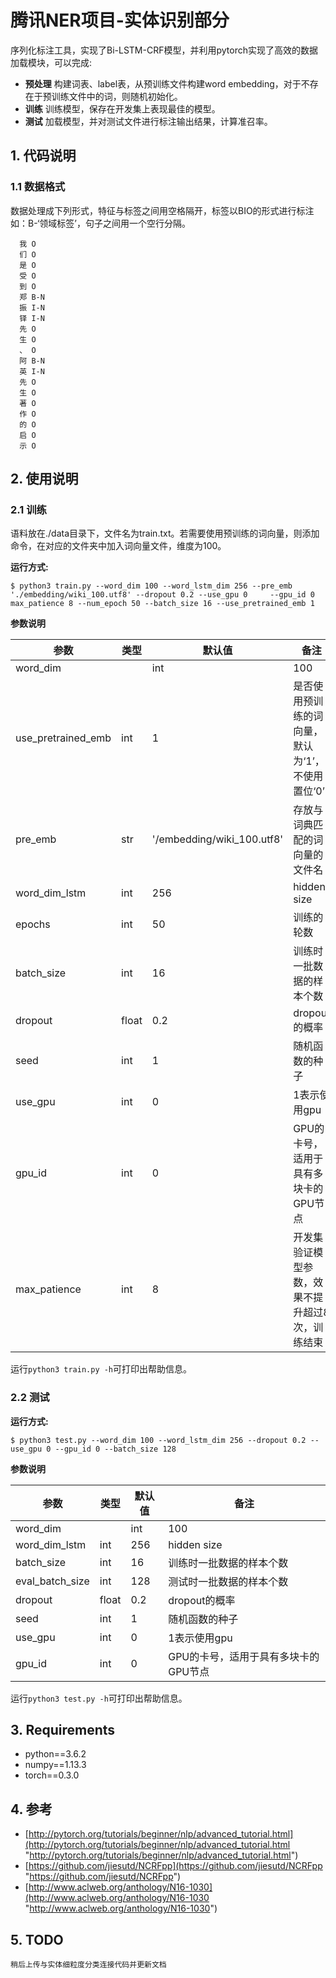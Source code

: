 # 腾讯NER项目-实体识别部分

序列化标注工具，实现了Bi-LSTM-CRF模型，并利用pytorch实现了高效的数据加载模块，可以完成:

 - **预处理** 构建词表、label表，从预训练文件构建word embedding，对于不存在于预训练文件中的词，则随机初始化。
 - **训练** 训练模型，保存在开发集上表现最佳的模型。
 - **测试** 加载模型，并对测试文件进行标注输出结果，计算准召率。

## 1. 代码说明

### 1.1 数据格式

数据处理成下列形式，特征与标签之间用空格隔开，标签以BIO的形式进行标注如：B-‘领域标签’，句子之间用一个空行分隔。

      我 O
      们 O
      是 O
      受 O
      到 O
      郑 B-N
      振 I-N
      铎 I-N
      先 O
      生 O
      、 O
      阿 B-N
      英 I-N
      先 O
      生 O
      著 O
      作 O
      的 O
      启 O
      示 O

## 2. 使用说明

### 2.1 训练

语料放在./data目录下，文件名为train.txt。若需要使用预训练的词向量，则添加命令，在对应的文件夹中加入词向量文件，维度为100。

**运行方式:**

    $ python3 train.py --word_dim 100 --word_lstm_dim 256 --pre_emb './embedding/wiki_100.utf8' --dropout 0.2 --use_gpu 0     --gpu_id 0 max_patience 8 --num_epoch 50 --batch_size 16 --use_pretrained_emb 1

**参数说明**

|参数|类型|默认值|备注|
| ------------ | ------------ | ------------ | ------------ |
|word_dim||int|100|词向量的维度|
|use_pretrained_emb|int|1|是否使用预训练的词向量，默认为‘1’，不使用置位‘0’|
|pre_emb|str|'/embedding/wiki_100.utf8'|存放与词典匹配的词向量的文件名|
|word_dim_lstm|int|256|hidden size|
|epochs|int|50|训练的轮数|
|batch_size|int|16|训练时一批数据的样本个数|
|dropout|float|0.2|dropout的概率|
|seed|int|1|随机函数的种子|
|use_gpu|int|0|1表示使用gpu|
|gpu_id|int|0|GPU的卡号，适用于具有多块卡的GPU节点|
|max_patience|int|8|开发集验证模型参数，效果不提升超过8次，训练结束|

运行`python3 train.py -h`可打印出帮助信息。

### 2.2 测试

**运行方式:**

    $ python3 test.py --word_dim 100 --word_lstm_dim 256 --dropout 0.2 --use_gpu 0 --gpu_id 0 --batch_size 128

**参数说明**

|参数|类型|默认值|备注|
| ------------ | ------------ | ------------ | ------------ |
|word_dim||int|100|词向量的维度|
|word_dim_lstm|int|256|hidden size|
|batch_size|int|16|训练时一批数据的样本个数|
|eval_batch_size|int|128|测试时一批数据的样本个数|
|dropout|float|0.2|dropout的概率|
|seed|int|1|随机函数的种子|
|use_gpu|int|0|1表示使用gpu|
|gpu_id|int|0|GPU的卡号，适用于具有多块卡的GPU节点|

运行`python3 test.py -h`可打印出帮助信息。

## 3. Requirements
 
 - python==3.6.2
 - numpy==1.13.3
 - torch==0.3.0

## 4. 参考

 - [http://pytorch.org/tutorials/beginner/nlp/advanced_tutorial.html](http://pytorch.org/tutorials/beginner/nlp/advanced_tutorial.html "http://pytorch.org/tutorials/beginner/nlp/advanced_tutorial.html")
 - [https://github.com/jiesutd/NCRFpp](https://github.com/jiesutd/NCRFpp "https://github.com/jiesutd/NCRFpp")
 - [http://www.aclweb.org/anthology/N16-1030](http://www.aclweb.org/anthology/N16-1030 "http://www.aclweb.org/anthology/N16-1030")

## 5. TODO
    稍后上传与实体细粒度分类连接代码并更新文档
